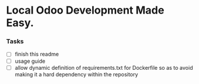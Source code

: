 # Local Odoo Development Made Easy.

### Tasks
- [ ] finish this readme
- [ ] usage guide
- [ ] allow dynamic definition of requirements.txt for Dockerfile
      so as to avoid making it a hard dependency within the repository
